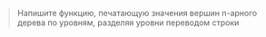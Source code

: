 > Напишите функцию, печатающую значения вершин n-арного дерева по уровням, разделяя уровни переводом строки
